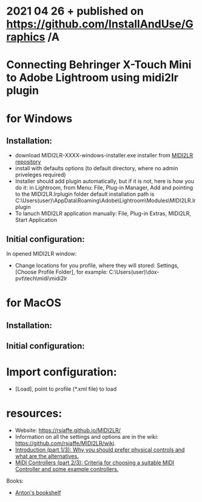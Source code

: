 # 2021 04 26  + published on https://github.com/InstallAndUse/Graphics /A

# Connecting Behringer X-Touch Mini to Adobe Lightroom using midi2lr plugin

# for Windows
## Installation:
- download MIDI2LR-XXXX-windows-installer.exe installer from [MIDI2LR repository](https://github.com/rsjaffe/MIDI2LR/releases/latest)
- install with defaults options (to default directory, where no admin priveleges required)
- Installer should add plugin automatically, but if it is not, here is how you do it: in Lightroom, from Menu: File, Plug-in Manager, Add and pointing to the MIDI2LR.lrplugin folder
default installation path is C:\Users\(user)\AppData\Roaming\Adobe\Lightroom\Modules\MIDI2LR.lrplugin
- To lanuch MIDI2LR application manually: File, Plug-in Extras, MIDI2LR, Start Application

## Initial configuration:
In opened MIDI2LR window:
- Change locations for you profile, where they will stored: Settings, [Choose Profile Folder], for example: C:\Users\(user)\dox-pvt\tech\midi\midi2lr




# for MacOS
## Installation:
## Initial configuration:



# Import configuration:
- [Load], point to profile (*.xml file) to load




# resources:
- Website: https://rsjaffe.github.io/MIDI2LR/
- Information on all the settings and options are in the wiki: https://github.com/rsjaffe/MIDI2LR/wiki.
- [Introduction (part 1/3): Why you should prefer physical controls and what are the alternatives.](https://www.diyphotography.net/the-complete-lightroom-and-midi-tutorial-introduction-first-installment/)
- [MIDI Controllers (part 2/3): Criteria for choosing a suitable MIDI Controller and some example controllers.](https://www.diyphotography.net/the-complete-lightroom-and-midi-tutorial-midi-controllers-second-installment/)



Books:
- [Anton's bookshelf](https://og2k.com/books/)
